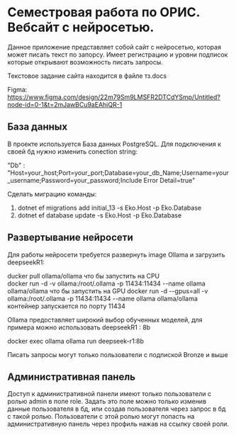 # Семестровая работа по ОРИС. Вебсайт с нейросетью.

Данное приложение представляет собой сайт с нейросетью, которая может писать текст по запорсу. Имеет регистрацию и уровни подписок которые открывают возможность писать запросы.

Текстовое задание сайта находится в файле тз.docs

Figma: https://www.figma.com/design/22m79Sm9LMSFR2DTCdYSmp/Untitled?node-id=0-1&t=2mJawBCu9aEAhjQR-1

## База данных
В проекте используется База данных PostgreSQL. Для подключения к своей бд нужно изменить conection string: 

"Db" : "Host=your_host;Port=your_port;Database=your_db_Name;Username=your_username;Password=your_password;Include Error Detail=true"

Сделать миграцию команды: 
1. dotnet ef migrations add initial_13 -s Eko.Host -p Eko.Database 
2. dotnet ef database update -s Eko.Host -p Eko.Database

## Развертывание нейросети
Для работы нейросети требуется развернуть image Ollama и загрузить deepseekR1:

ducker pull ollama/ollama что бы запустить на CPU  
docker run -d -v ollama:/root/.ollama -p 11434:11434 --name ollama ollama/ollama что бы запустить на GPU 
docker run -d --gpus=all -v ollama:/root/.ollama -p 11434:11434 --name ollama ollama/ollama контейнер запускается по порту 11434

Ollama предоставляет широкий выбор обученных моделей, для примера можно использовать deepseekR1 : 8b 

docker exec ollama ollama run deepseek-r1:8b

Писать запросы могут только пользователи с подпиской Bronze и выше
## Административная панель
Доступ к административной панели имеют только пользователи с ролью admin в поле role. Задать это поле можно только изменив данные пользователя в бд, или создав пользователя через запрос в бд с такой ролью. Пользователи с этой ролью могут попасть на административную панель через профиль нажав на ссылку своей роли.   
